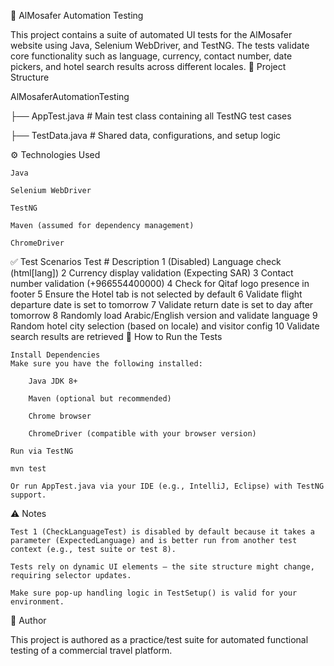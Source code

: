 🧪 AlMosafer Automation Testing

This project contains a suite of automated UI tests for the AlMosafer website using Java, Selenium WebDriver, and TestNG. The tests validate core functionality such as language, currency, contact number, date pickers, and hotel search results across different locales.
📂 Project Structure

AlMosaferAutomationTesting


├── AppTest.java         # Main test class containing all TestNG test cases

├── TestData.java        # Shared data, configurations, and setup logic

⚙️ Technologies Used

    Java

    Selenium WebDriver

    TestNG

    Maven (assumed for dependency management)

    ChromeDriver

✅ Test Scenarios
Test #	Description
1	(Disabled) Language check (html[lang])
2	Currency display validation (Expecting SAR)
3	Contact number validation (+966554400000)
4	Check for Qitaf logo presence in footer
5	Ensure the Hotel tab is not selected by default
6	Validate flight departure date is set to tomorrow
7	Validate return date is set to day after tomorrow
8	Randomly load Arabic/English version and validate language
9	Random hotel city selection (based on locale) and visitor config
10	Validate search results are retrieved
🚀 How to Run the Tests

    Install Dependencies
    Make sure you have the following installed:

        Java JDK 8+

        Maven (optional but recommended)

        Chrome browser

        ChromeDriver (compatible with your browser version)

    Run via TestNG

    mvn test

    Or run AppTest.java via your IDE (e.g., IntelliJ, Eclipse) with TestNG support.

⚠️ Notes

    Test 1 (CheckLanguageTest) is disabled by default because it takes a parameter (ExpectedLanguage) and is better run from another test context (e.g., test suite or test 8).

    Tests rely on dynamic UI elements — the site structure might change, requiring selector updates.

    Make sure pop-up handling logic in TestSetup() is valid for your environment.

📌 Author

This project is authored as a practice/test suite for automated functional testing of a commercial travel platform.